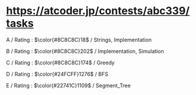 # https://atcoder.jp/contests/abc339/tasks

A / Rating : $\color{#8C8C8C}18$ / Strings, Implementation

B / Rating : $\color{#8C8C8C}202$ / Implementation, Simulation

C / Rating : $\color{#8C8C8C}174$ / Greedy

D / Rating : $\color{#24FCFF}1276$ / BFS

E / Rating : $\color{#22741C}1109$ / Segment_Tree
